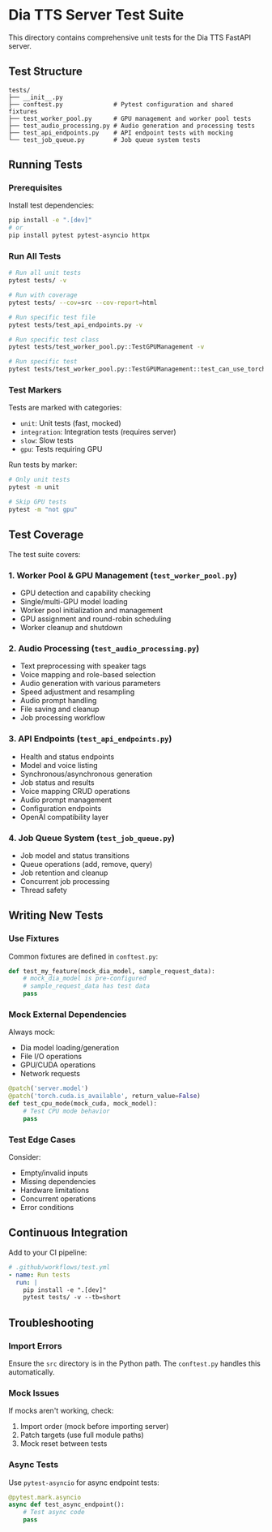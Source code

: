 # Dia TTS Server Test Suite

This directory contains comprehensive unit tests for the Dia TTS FastAPI server.

## Test Structure

```
tests/
├── __init__.py
├── conftest.py              # Pytest configuration and shared fixtures
├── test_worker_pool.py      # GPU management and worker pool tests
├── test_audio_processing.py # Audio generation and processing tests
├── test_api_endpoints.py    # API endpoint tests with mocking
└── test_job_queue.py        # Job queue system tests
```

## Running Tests

### Prerequisites

Install test dependencies:
```bash
pip install -e ".[dev]"
# or
pip install pytest pytest-asyncio httpx
```

### Run All Tests

```bash
# Run all unit tests
pytest tests/ -v

# Run with coverage
pytest tests/ --cov=src --cov-report=html

# Run specific test file
pytest tests/test_api_endpoints.py -v

# Run specific test class
pytest tests/test_worker_pool.py::TestGPUManagement -v

# Run specific test
pytest tests/test_worker_pool.py::TestGPUManagement::test_can_use_torch_compile_with_ampere -v
```

### Test Markers

Tests are marked with categories:
- `unit`: Unit tests (fast, mocked)
- `integration`: Integration tests (requires server)
- `slow`: Slow tests
- `gpu`: Tests requiring GPU

Run tests by marker:
```bash
# Only unit tests
pytest -m unit

# Skip GPU tests
pytest -m "not gpu"
```

## Test Coverage

The test suite covers:

### 1. Worker Pool & GPU Management (`test_worker_pool.py`)
- GPU detection and capability checking
- Single/multi-GPU model loading
- Worker pool initialization and management
- GPU assignment and round-robin scheduling
- Worker cleanup and shutdown

### 2. Audio Processing (`test_audio_processing.py`)
- Text preprocessing with speaker tags
- Voice mapping and role-based selection
- Audio generation with various parameters
- Speed adjustment and resampling
- Audio prompt handling
- File saving and cleanup
- Job processing workflow

### 3. API Endpoints (`test_api_endpoints.py`)
- Health and status endpoints
- Model and voice listing
- Synchronous/asynchronous generation
- Job status and results
- Voice mapping CRUD operations
- Audio prompt management
- Configuration endpoints
- OpenAI compatibility layer

### 4. Job Queue System (`test_job_queue.py`)
- Job model and status transitions
- Queue operations (add, remove, query)
- Job retention and cleanup
- Concurrent job processing
- Thread safety

## Writing New Tests

### Use Fixtures

Common fixtures are defined in `conftest.py`:

```python
def test_my_feature(mock_dia_model, sample_request_data):
    # mock_dia_model is pre-configured
    # sample_request_data has test data
    pass
```

### Mock External Dependencies

Always mock:
- Dia model loading/generation
- File I/O operations
- GPU/CUDA operations
- Network requests

```python
@patch('server.model')
@patch('torch.cuda.is_available', return_value=False)
def test_cpu_mode(mock_cuda, mock_model):
    # Test CPU mode behavior
    pass
```

### Test Edge Cases

Consider:
- Empty/invalid inputs
- Missing dependencies
- Hardware limitations
- Concurrent operations
- Error conditions

## Continuous Integration

Add to your CI pipeline:

```yaml
# .github/workflows/test.yml
- name: Run tests
  run: |
    pip install -e ".[dev]"
    pytest tests/ -v --tb=short
```

## Troubleshooting

### Import Errors
Ensure the `src` directory is in the Python path. The `conftest.py` handles this automatically.

### Mock Issues
If mocks aren't working, check:
1. Import order (mock before importing server)
2. Patch targets (use full module paths)
3. Mock reset between tests

### Async Tests
Use `pytest-asyncio` for async endpoint tests:
```python
@pytest.mark.asyncio
async def test_async_endpoint():
    # Test async code
    pass
```
